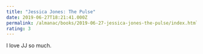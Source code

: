 ```yaml
---
title: "Jessica Jones: The Pulse"
date: 2019-06-27T18:21:41.000Z
permalink: /almanac/books/2019-06-27-jessica-jones-the-pulse/index.html
rating: 3
---
```


I love JJ so much.
